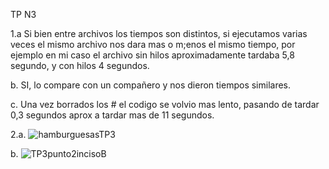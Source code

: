 TP N3

1.a Si bien entre archivos los tiempos son distintos, si ejecutamos varias veces el mismo archivo nos dara mas o m;enos el mismo tiempo, por ejemplo en mi caso el archivo sin hilos aproximadamente tardaba 5,8 segundo, y con hilos 4 segundos.

b. SI, lo compare con un compañero y nos dieron tiempos similares.

c. Una vez borrados los # el codigo se volvio mas lento, pasando de tardar 0,3 segundos aprox a tardar mas de 11 segundos.


2.a.   ![hamburguesasTP3](https://github.com/JosueChazarreta/ASO2024TPs/assets/143630111/8455179f-ce09-4e42-8f92-cb3c3d79873a)

   b. ![TP3punto2incisoB](https://github.com/JosueChazarreta/ASO2024TPs/assets/143630111/5df31dce-1b44-421a-9d95-d1b8921da3d0)

